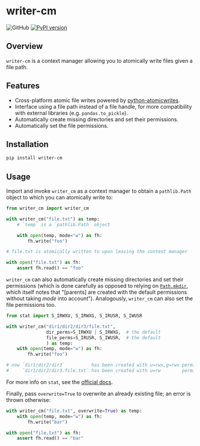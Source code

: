 # writer-cm

![GitHub](https://github.com/dycw/writer-cm/workflows/push/badge.svg)
[![PyPI version](https://badge.fury.io/py/writer-cm.svg)](https://badge.fury.io/py/writer-cm)

## Overview

`writer-cm` is a context manager allowing you to atomically write files given a
file path.

## Features

- Cross-platform atomic file writes powered by
  [python-atomicwrites](https://github.com/untitaker/python-atomicwrites).
- Interface using a file path instead of a file handle, for more compatibility
  with external libraries (e.g. `pandas.to_pickle`).
- Automatically create missing directories and set their permissions.
- Automatically set the file permissions.

## Installation

```bash
pip install writer-cm
```

## Usage

Import and invoke `writer_cm` as a context manager to obtain a `pathlib.Path`
object to which you can atomically write to:

```python
from writer_cm import writer_cm

with writer_cm("file.txt") as temp:
    # `temp` is a `pathlib.Path` object

    with open(temp, mode="w") as fh:
        fh.write("foo")

# file.txt is atomically written to upon leaving the context manager

with open("file.txt") as fh:
    assert fh.read() == "foo"
```

`writer_cm` can also automatically create missing directories and set their
permissions (which is done carefully as opposed to relying on
[`Path.mkdir`](https://docs.python.org/3/library/pathlib.html#pathlib.Path.mkdir),
which itself notes that "\[parents\] are created with the default permissions
without taking _mode_ into account"). Analogously, `writer_cm` can also set the
file permissions too.

```python
from stat import S_IRWXU, S_IRWXG, S_IRUSR, S_IWUSR

with writer_cm("dir1/dir2/dir3/file.txt",
               dir_perms=S_IRWXU | S_IRWXG,  # the default
               file_perms=S_IRUSR, S_IWUSR,  # the default
               ) as temp:
    with open(temp, mode="w") as fh:
        fh.write("foo")

# now `dir1/dir2/dir3`          has been created with u=rwx,g=rwx permissions
#     `dir1/dir2/dir3.file.txt` has been created with u=rw        permissions
```

For more info on `stat`, see the
[official docs](https://docs.python.org/3/library/stat.html).

Finally, pass `overwrite=True` to overwrite an already existing file; an error
is thrown otherwise:

```python
with writer_cm("file.txt", overwrite=True) as temp:
    with open(temp, mode="w") as fh:
        fh.write("bar")

with open("file.txt") as fh:
    assert fh.read() == "bar"
```
